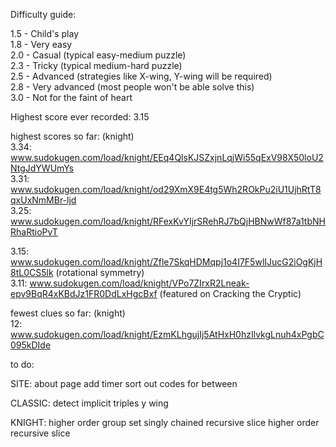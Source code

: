 Difficulty guide:

1.5 - Child's play  
1.8 - Very easy  
2.0 - Casual (typical easy-medium puzzle)  
2.3 - Tricky (typical medium-hard puzzle)  
2.5 - Advanced (strategies like X-wing, Y-wing will be required)  
2.8 - Very advanced (most people won't be able solve this)  
3.0 - Not for the faint of heart  

Highest score ever recorded: 3.15  

highest scores so far: (knight)  
3.34: www.sudokugen.com/load/knight/EEq4QlsKJSZxjnLqjWi55qExV98X50loU2NtgJdYWUmYs  
3.31: www.sudokugen.com/load/knight/od29XmX9E4tg5Wh2ROkPu2iU1UjhRtT8qxUxNmMBr-ljd  
3.25: www.sudokugen.com/load/knight/RFexKvYIjrSRehRJ7bQjHBNwWf87a1tbNHRhaRtioPvT  
  
3.15: www.sudokugen.com/load/knight/Zfle7SkqHDMqpj1o4I7F5wlIJucG2iOgKjH8tL0CS5lk (rotational symmetry)  
3.11: www.sudokugen.com/load/knight/VPo7ZIrxR2Lneak-epv9BqR4xKBdJz1FR0DdLxHgcBxf (featured on Cracking the Cryptic)  

fewest clues so far: (knight)  
12: www.sudokugen.com/load/knight/EzmKLhgujIj5AtHxH0hzIlvkgLnuh4xPgbC095kDIde  

to do:

SITE:
about page
add timer
sort out codes for between

CLASSIC:
detect implicit triples
y wing

KNIGHT:
higher order group set
singly chained recursive slice
higher order recursive slice
